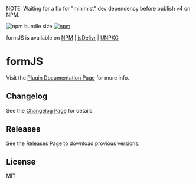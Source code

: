 NOTE:
Waiting for a fix for "minimist" dev dependency before publish v4 on NPM.

![npm bundle size](https://img.shields.io/bundlephobia/min/formjs-plugin) [![npm](https://img.shields.io/npm/dm/formjs-plugin)](https://www.npmjs.com/package/formjs-plugin)



<p>
formJS is available on 
<a href="https://www.npmjs.com/package/formjs-plugin" target="_blank">NPM</a> | 
<a href="https://www.jsdelivr.com/package/gh/simplysayhi/formJS" target="_blank">jsDelivr</a> | 
<a href="https://unpkg.com/formjs-plugin/dist/formjs.min.js" target="_blank">UNPKG</a>
</p>



# formJS

Visit the [Plugin Documentation Page](https://www.valeriodipunzio.com/plugins/formJS/) for more info.



## Changelog

See the [Changelog Page](https://www.valeriodipunzio.com/plugins/formJS/#changelog) for details.



## Releases

See the [Releases Page](https://github.com/SimplySayHi/formJS/releases) to download provious versions.



## License

MIT
